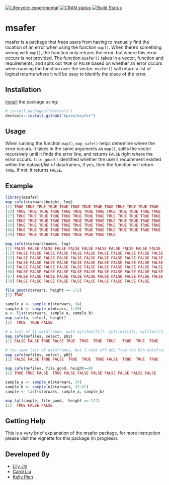 [![Lifecycle:
experimental](https://img.shields.io/badge/lifecycle-experimental-orange.svg)](https://www.tidyverse.org/lifecycle/#experimental)
[![CRAN
status](https://www.r-pkg.org/badges/version/msafer)](https://CRAN.R-project.org/package=msafer)
[![Build Status](https://travis-ci.com/kpien/msafer.svg?branch=master)](https://travis-ci.com/kpien/msafer)

# msafer

msafer is a package that frees users from having to manually find the location of an error when using the function `map()`. When there’s something wrong with `map()`, the function only returns the error, but where this error occurs is not provided. The function `msafer()` takes in a vector, function and requirements, and spits out `TRUE` or `FALSE` based on whether an error occurs when running the function over the vector. `msafer()` will return a list of logical returns where it will be easy to identify the place of the error. 

## Installation

[Install](https://github.com/kpien/msafer) the package using:

``` r
# install.packages("devtools")
devtools::install_github("kpien/msafer")
```

## Usage

When running the function `map()`, `map_safe()` helps determine where the error occurs. It takes in the same arguments as `map()`, splits the vector recursively until it finds the error line, and returns `FALSE` right where the error occurs. `file_good()` identified whether the user’s requirement existed within the dataset/list of dataframes, if yes, then the function will return `TRUE`, if not, it returns `FALSE`.


## Example

``` r
library(msafer)
map_safe(starwars$height, log)
[1] TRUE TRUE TRUE TRUE TRUE TRUE TRUE TRUE TRUE TRUE TRUE TRUE TRUE
[14] TRUE TRUE TRUE TRUE TRUE TRUE TRUE TRUE TRUE TRUE TRUE TRUE TRUE
[27] TRUE TRUE TRUE TRUE TRUE TRUE TRUE TRUE TRUE TRUE TRUE TRUE TRUE
[40] TRUE TRUE TRUE TRUE TRUE TRUE TRUE TRUE TRUE TRUE TRUE TRUE TRUE
[53] TRUE TRUE TRUE TRUE TRUE TRUE TRUE TRUE TRUE TRUE TRUE TRUE TRUE
[66] TRUE TRUE TRUE TRUE TRUE TRUE TRUE TRUE TRUE TRUE TRUE TRUE TRUE
[79] TRUE TRUE TRUE TRUE TRUE TRUE TRUE TRUE TRUE

map_safe(starwars$names, log)
[1] FALSE FALSE FALSE FALSE FALSE FALSE FALSE FALSE FALSE FALSE FALSE
[12] FALSE FALSE FALSE FALSE FALSE FALSE FALSE FALSE FALSE FALSE FALSE
[23] FALSE FALSE FALSE FALSE FALSE FALSE FALSE FALSE FALSE FALSE FALSE
[34] FALSE FALSE FALSE FALSE FALSE FALSE FALSE FALSE FALSE FALSE FALSE
[45] FALSE FALSE FALSE FALSE FALSE FALSE FALSE FALSE FALSE FALSE FALSE
[56] FALSE FALSE FALSE FALSE FALSE FALSE FALSE FALSE FALSE FALSE FALSE
[67] FALSE FALSE FALSE FALSE FALSE FALSE FALSE FALSE FALSE FALSE FALSE
[78] FALSE FALSE FALSE FALSE FALSE FALSE FALSE FALSE FALSE FALSE

file_good(starwars, height == 172)
[1] TRUE

sample_a <- sample_n(starwars, 34)
sample_b <- sample_n(mtcars, 1:20)
a <- list(starwars, sample_a, sample_b)
map_safe(a, select, height)
[1]  TRUE  TRUE FALSE

# a list of 11 dataframes, with myfiles[[1]], myfiles[[2]], myfiles[[4]] being empty dataframes
map_safe(myfiles, select, pO2)
[1] FALSE FALSE TRUE FALSE TRUE  TRUE  TRUE  TRUE   TRUE  TRUE  TRUE

# the same list of dataframes, but I took off pO2 from the 8th dataframe
map_safe(myfiles, select, pO2)
[1] FALSE FALSE TRUE FALSE  TRUE  TRUE  TRUE FALSE  TRUE  TRUE  TRUE

map_safe(myfiles, file_good, height==0)
[1] TRUE TRUE FALSE  TRUE FALSE FALSE FALSE FALSE FALSE FALSE FALSE

sample_a <- sample_n(starwars, 34)
sample_b <- sample_n(starwars, 35:87)
sample <- list(starwars, sample_a, sample_b)

map_lgl(sample, file_good,  height == 172)
[1]  TRUE FALSE FALSE
```
## Getting Help
This is a very brief explanation of the msafer package, for more instruction please visit the vignette for this package (in progress). 

## Developed By
- [Lily Jin](https://github.com/Lilyyyy54)
- [Carol Liu](https://github.com/CarolLiuSifan)
- [Kelly Pien](https://github.com/kpien)
